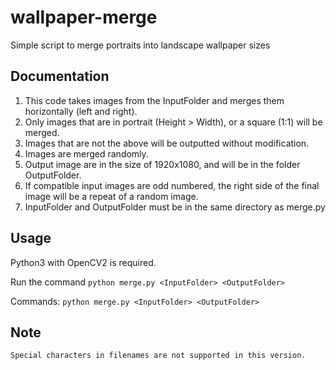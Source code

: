 # wallpaper-merge
Simple script to merge portraits into landscape wallpaper sizes

## Documentation
1. This code takes images from the InputFolder and merges them horizontally (left and right).
2. Only images that are in portrait (Height > Width), or a square (1:1) will be merged.
3. Images that are not the above will be outputted without modification.
4. Images are merged randomly.
5. Output image are in the size of 1920x1080, and will be in the folder OutputFolder.
6. If compatible input images are odd numbered, the right side of the final image will be a repeat of a random image.
7. InputFolder and OutputFolder must be in the same directory as merge.py


## Usage
Python3 with OpenCV2 is required.

Run the command `python merge.py <InputFolder> <OutputFolder>`

Commands:
	`python merge.py <InputFolder> <OutputFolder>`

## Note
	Special characters in filenames are not supported in this version.



